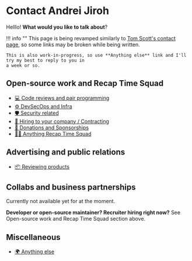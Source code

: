 # Contact Andrei Jiroh

Helllo! **What would you like to talk about**?

!!! info ""
    This page is being revamped similarly to [Tom Scott's contact page](https://www.tomscott.com/contact),
    so some links may be broken while being written.

    This is also work-in-progress, so use **Anything else** link and I'll try my best to reply to you in
    a week or so.

## Open-source work and Recap Time Squad

* [💻 Code reviews and pair programming](./code-reviews.md)
* [⚙ DevSecOps and Infra](./devops.md)
* [🛡 Security related](./security.md)
* [💼 Hiring to your company / Contracting](./work.md)
* [💸 Donations and Sponsorships](./donations.md)
* [🧑‍💻 Anything Recap Time Squad](https://recaptime.dev/contact)

## Advertising and public relations

* [📦 Reviewing products](product-reviews.md)

## Collabs and business partnerships

Currently not available yet for at the moment.

**Developer or open-source maintainer? Recruiter hiring right now?** See
Open-source work and Recap Time Squad section above.

## Miscellaneous

* [🌍 Anything else](./else.md)
